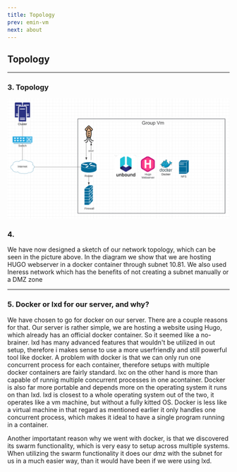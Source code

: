 ```yaml
---
title: Topology
prev: emin-vm
next: about
---
```


## Topology

<a name="id-3"></a>
***

### 3. Topology
<img src="/images/NetworkTopology.png" width="800" />


### 4.
We have now designed a sketch of our network topology, which can be seen in the picture above. 
In the diagram we show that we are hosting HUGO webserver in a docker container through subnet 10.81. We also used Ineress network which has the benefits of not creating a subnet manually or a DMZ zone


***
### 5. Docker or lxd for our server, and why?
We have chosen to go for docker on our server. There are a couple reasons for that. Our server is rather simple, we are hosting a website using Hugo, which already has an official docker container. So it seemed like a no-brainer. lxd has many advanced features that wouldn't be utilized in out setup, therefore i makes sense to use a more userfriendly and still powerful tool like docker. A problem with docker is that we can only run one concurrent process for each container, therefore setups with multiple docker containers are fairly standard. lxc on the other hand is more than capable of runnig multiple concurrent processes in one acontainer. Docker is also far more portable and depends more on the operating system it runs on than lxd. lxd is closest to a whole operating system out of the two, it operates like a vm machine, but without a fully kitted OS. Docker is less like a virtual machine in that regard as mentioned earlier it only handles one concurrent process, which makes it ideal to have a single program running in a container.

Another importatant reason why we went with docker, is that we discovered its swarm functionality, which is very easy to setup across multiple systems. When utilizing the swarm functionality it does our dmz with the subnet for us in a much easier way, than it would have been if we were using lxd.
